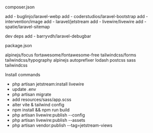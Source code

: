 composer.json

add - buglinjo/laravel-webp
add - coderstudios/laravel-bootstrap
add - intervention/image
add - laravel/jetstream
add - livewire/livewire
add - spatie/laravel-sitemap

dev deps
add - barryvdh/laravel-debugbar

package.json

alpinejs/focus
fortawesome/fontawesome-free
tailwindcss/forms
tailwindcss/typography
alpinejs
autoprefixer
lodash
postcss
sass
tailwindcss

Install commands

- php artisan jetstream:install livewire
- update .env
- php artisan migrate
- add resources/sass/app.scss
- alter vite & tailwind config
- npm install && npm run build
- php artisan livewire:publish --config
- php artisan livewire:publish --assets
- php artisan vendor:publish --tag=jetstream-views